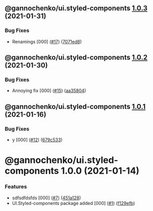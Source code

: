 ## @gannochenko/ui.styled-components [1.0.3](https://github.com/gannochenko/gannochenko-modules/compare/@gannochenko/ui.styled-components@1.0.2...@gannochenko/ui.styled-components@1.0.3) (2021-01-31)


### Bug Fixes

* Renamings [000] ([#17](https://github.com/gannochenko/gannochenko-modules/issues/17)) ([7071ed8](https://github.com/gannochenko/gannochenko-modules/commit/7071ed8ab13c53182589809a7987308dcd9e77f3))

## @gannochenko/ui.styled-components [1.0.2](https://github.com/gannochenko/gannochenko-modules/compare/@gannochenko/ui.styled-components@1.0.1...@gannochenko/ui.styled-components@1.0.2) (2021-01-30)


### Bug Fixes

* Annoying fix [000] ([#15](https://github.com/gannochenko/gannochenko-modules/issues/15)) ([aa35804](https://github.com/gannochenko/gannochenko-modules/commit/aa3580496916ffe31a516492674a229e012359b0))

## @gannochenko/ui.styled-components [1.0.1](https://github.com/gannochenko/gannochenko-modules/compare/@gannochenko/ui.styled-components@1.0.0...@gannochenko/ui.styled-components@1.0.1) (2021-01-16)


### Bug Fixes

* y [000] ([#12](https://github.com/gannochenko/gannochenko-modules/issues/12)) ([679c533](https://github.com/gannochenko/gannochenko-modules/commit/679c533c82c66ebc6d53d7fd36ad6d9e5792aa5c))

# @gannochenko/ui.styled-components 1.0.0 (2021-01-14)


### Features

* sdfsdfdsfds [000] ([#7](https://github.com/gannochenko/gannochenko-modules/issues/7)) ([451a128](https://github.com/gannochenko/gannochenko-modules/commit/451a128932a099a7b24404a6182201c32809885a))
* UI.Styled-components package added [000] ([#1](https://github.com/gannochenko/gannochenko-modules/issues/1)) ([f129efb](https://github.com/gannochenko/gannochenko-modules/commit/f129efb8a54a46584bff911de6472f530ba4a6b2))
